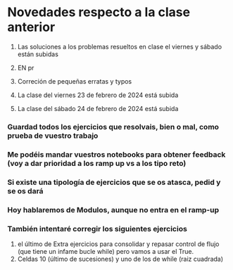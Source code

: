 # Novedades respecto a la clase anterior

1. Las soluciones a los problemas resueltos en clase el viernes y sábado están subidas

2. EN pr

7. Correción de pequeñas erratas y typos

9. La clase del viernes 23 de febrero de 2024 está subida

10. La clase del sábado 24 de febrero de 2024 está subida





### Guardad todos los ejercicios que resolvais, bien o mal, como prueba de vuestro trabajo
### Me podéis mandar vuestros notebooks para obtener feedback (voy a dar prioridad a los ramp up vs a los tipo reto)

### Si existe una tipología de ejercicios que se os atasca, pedid y se os dará

### Hoy hablaremos de Modulos, aunque no entra en el ramp-up

### También intentaré corregir los siguientes ejercicios 

1. el último de Extra ejercicios para consolidar y repasar control de flujo (que tiene un infame bucle while) pero vamos a usar el True. 
2.  Celdas 10 (último de sucesiones) y uno de los de while (raiz cuadrada)
